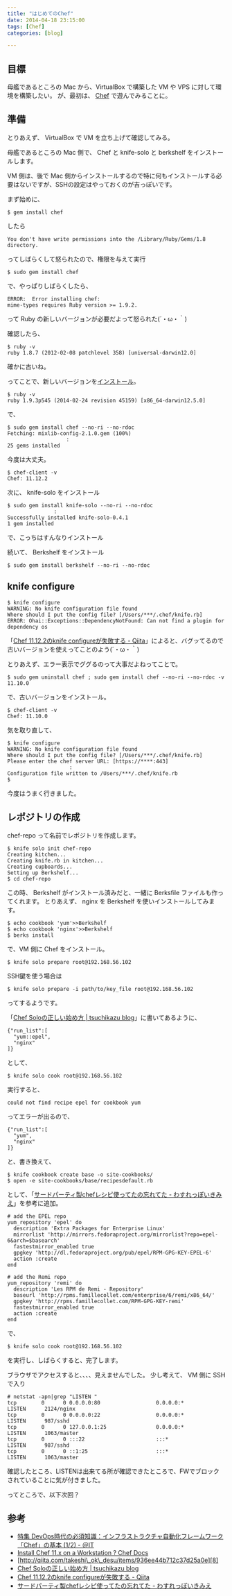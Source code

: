 ```yaml
---
title: "はじめてのChef"
date: 2014-04-18 23:15:00
tags: [Chef]
categories: [blog]

---
```


## 目標

母艦であるところの Mac から、VirtualBox で構築した VM や VPS に対して環境を構築したい。 が、最初は、 [Chef][1] で遊んでみることに。

 [1]: http://www.getchef.com/

## 準備

とりあえず、 VirtualBox で VM を立ち上げて確認してみる。

母艦であるところの Mac 側で、 Chef と knife-solo と berkshelf をインストールします。

VM 側は、後で Mac 側からインストールするので特に何もインストールする必要はないですが、SSHの設定はやっておくのが吉っぽいです。

まず始めに、

    $ gem install chef
    

したら

    You don't have write permissions into the /Library/Ruby/Gems/1.8 directory.
    

ってしばらくして怒られたので、権限を与えて実行

    $ sudo gem install chef
    

で、やっぱりしばらくしたら、

    ERROR:  Error installing chef:
    mime-types requires Ruby version >= 1.9.2.
    

って Ruby の新しいバージョンが必要だよって怒られた(´・ω・｀)

確認したら、

    $ ruby -v
    ruby 1.8.7 (2012-02-08 patchlevel 358) [universal-darwin12.0]
    

確かに古いね。

ってことで、新しいバージョンを[インストール][2]。

 [2]: /blog/2014/04/15/ruby-1-9-3_install_for_mac_10_8

    $ ruby -v
    ruby 1.9.3p545 (2014-02-24 revision 45159) [x86_64-darwin12.5.0]
    

で、

    $ sudo gem install chef --no-ri --no-rdoc
    Fetching: mixlib-config-2.1.0.gem (100%)
                       :
    25 gems installed
    

今度は大丈夫。

    $ chef-client -v
    Chef: 11.12.2
    

次に、 knife-solo をインストール

    $ sudo gem install knife-solo --no-ri --no-rdoc
                   :
    Successfully installed knife-solo-0.4.1
    1 gem installed
    

で、こっちはすんなりインストール

続いて、 Berkshelf をインストール

    $ sudo gem install berkshelf --no-ri --no-rdoc
    

## knife configure

    $ knife configure
    WARNING: No knife configuration file found
    Where should I put the config file? [/Users/***/.chef/knife.rb] 
    ERROR: Ohai::Exceptions::DependencyNotFound: Can not find a plugin for dependency os
    

「[Chef 11.12.2のknife configureが失敗する - Qiita][3]」によると、バグッてるので古いバージョンを使えってことのよう(´・ω・｀)

 [3]: http://qiita.com/sakatuba@github/items/1548818b02735b2047ad

とりあえず、エラー表示でググるのって大事だよねってことで。

    $ sudo gem uninstall chef ; sudo gem install chef --no-ri --no-rdoc -v 11.10.0
    

で、古いバージョンをインストール。

    $ chef-client -v
    Chef: 11.10.0
    

気を取り直して、

    $ knife configure
    WARNING: No knife configuration file found
    Where should I put the config file? [/Users/***/.chef/knife.rb] 
    Please enter the chef server URL: [https://****:443] 
                        :
    Configuration file written to /Users/***/.chef/knife.rb
    $
    

今度はうまく行きました。

## レポジトリの作成

chef-repo って名前でレポジトリを作成します。

    $ knife solo init chef-repo
    Creating kitchen...
    Creating knife.rb in kitchen...
    Creating cupboards...
    Setting up Berkshelf...
    $ cd chef-repo
    

この時、 Berkshelf がインストール済みだと、一緒に Berksfile ファイルも作ってくれます。 とりあえず、 nginx を Berkshelf を使いインストールしてみます。

    $ echo cookbook 'yum'>>Berkshelf
    $ echo cookbook 'nginx'>>Berkshelf
    $ berks install
    

で、VM 側に Chef をインストール。

    $ knife solo prepare root@192.168.56.102
    

SSH鍵を使う場合は

    $ knife solo prepare -i path/to/key_file root@192.168.56.102
    

ってするようです。

「[Chef Soloの正しい始め方 | tsuchikazu blog][4]」に書いてあるように、

 [4]: http://tsuchikazu.net/chef_solo_start/

    {"run_list":[
      "yum::epel", 
      "nginx"
    ]}
    

として、

    $ knife solo cook root@192.168.56.102
    

実行すると、

    could not find recipe epel for cookbook yum
    

ってエラーが出るので、

    {"run_list":[
      "yum", 
      "nginx"
    ]}
    

と、書き換えて、

    $ knife cookbook create base -o site-cookbooks/
    $ open -e site-cookbooks/base/recipesdefault.rb
    

として、「[サードパーティ製chefレシピ使ってたの忘れてた - わすれっぽいきみえ][5]」を参考に追加。

 [5]: http://kimikimi714.hatenablog.com/entry/2014/01/13/%E3%82%B5%E3%83%BC%E3%83%89%E3%83%91%E3%83%BC%E3%83%86%E3%82%A3%E8%A3%BDchef%E3%83%AC%E3%82%B7%E3%83%94%E4%BD%BF%E3%81%A3%E3%81%A6%E3%81%9F%E3%81%AE%E5%BF%98%E3%82%8C%E3%81%A6%E3%81%9F

    # add the EPEL repo
    yum_repository 'epel' do
      description 'Extra Packages for Enterprise Linux'
      mirrorlist 'http://mirrors.fedoraproject.org/mirrorlist?repo=epel-6&arch=$basearch'
      fastestmirror_enabled true
      gpgkey 'http://dl.fedoraproject.org/pub/epel/RPM-GPG-KEY-EPEL-6'
      action :create
    end
    
    # add the Remi repo
    yum_repository 'remi' do
      description 'Les RPM de Remi - Repository'
      baseurl 'http://rpms.famillecollet.com/enterprise/6/remi/x86_64/'
      gpgkey 'http://rpms.famillecollet.com/RPM-GPG-KEY-remi'
      fastestmirror_enabled true
      action :create
    end
    

で、

    $ knife solo cook root@192.168.56.102
    

を実行し、しばらくすると、完了します。

ブラウザでアクセスすると、、、、見えませんでした。 少し考えて、 VM 側に SSH で入り

    # netstat -apn|grep "LISTEN "
    tcp        0      0 0.0.0.0:80                  0.0.0.0:*                   LISTEN      2124/nginx          
    tcp        0      0 0.0.0.0:22                  0.0.0.0:*                   LISTEN      987/sshd            
    tcp        0      0 127.0.0.1:25                0.0.0.0:*                   LISTEN      1063/master         
    tcp        0      0 :::22                       :::*                        LISTEN      987/sshd            
    tcp        0      0 ::1:25                      :::*                        LISTEN      1063/master         
    

確認したところ、LISTENは出来てる所が確認できたところで、FWでブロックされていることに気が付きました。

ってところで、以下次回？

## 参考

  * [特集 DevOps時代の必須知識：インフラストラクチャ自動化フレームワーク「Chef」の基本 (1/2) - ＠IT][6]
  * [Install Chef 11.x on a Workstation ? Chef Docs][7]
  * [http://qiita.com/takeshi\_ok\_desu/items/936ee44b712c37d25a0e][8]
  * [Chef Soloの正しい始め方 | tsuchikazu blog][4]
  * [Chef 11.12.2のknife configureが失敗する - Qiita][3]
  * [サードパーティ製chefレシピ使ってたの忘れてた - わすれっぽいきみえ][5]

 [6]: http://www.atmarkit.co.jp/ait/articles/1305/24/news003.html
 [7]: http://docs.opscode.com/install_workstation.html#run-the-omnibus-installer
 [8]: http://qiita.com/takeshi_ok_desu/items/936ee44b712c37d25a0e